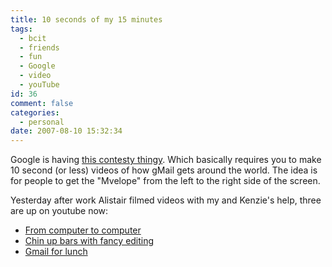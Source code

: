 ```yaml
---
title: 10 seconds of my 15 minutes
tags:
  - bcit
  - friends
  - fun
  - Google
  - video
  - youTube
id: 36
comment: false
categories:
  - personal
date: 2007-08-10 15:32:34
---
```


Google is having [this contesty thingy](http://www.facebook.com/note_redirect.php?note_id=4253829003&url=http%3A%2F%2Fmail.google.com%2Fmail%2Fhelp%2Fgmail_video.html&h=027cb8a71a9f6bf4ef72960a97f41f13 "http://mail.google.com/mail/help/gmail_video.html"). Which basically requires you to make 10 second (or less) videos of how gMail gets around the world. The idea is for people to get the "Mvelope" from the left to the right side of the screen.

Yesterday after work Alistair filmed videos with my and Kenzie's help, three are up on youtube now:

* [From computer to computer](http://www.youtube.com/watch?v=hVsxOxE_F1s)
* [Chin up bars with fancy editing](http://www.youtube.com/watch?v=y98qg9pa87E)
* [Gmail for lunch](http://www.youtube.com/watch?v=9jZpK5wYkBM)